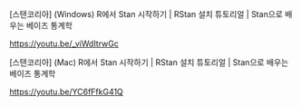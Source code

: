 [스탠코리아] (Windows) R에서 Stan 시작하기 | RStan 설치 튜토리얼 | Stan으로 배우는 베이즈 통계학

https://youtu.be/_viWdItrwGc

[스탠코리아] (Mac) R에서 Stan 시작하기 | RStan 설치 튜토리얼 | Stan으로 배우는 베이즈 통계학

https://youtu.be/YC6fFfkG41Q
